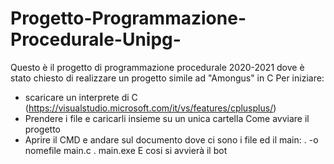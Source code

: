 # Progetto-Programmazione-Procedurale-Unipg-
Questo è il progetto di programmazione procedurale 2020-2021 dove è stato chiesto di realizzare un progetto simile ad "Amongus" in C
Per iniziare:
- scaricare un interprete di C (https://visualstudio.microsoft.com/it/vs/features/cplusplus/)
- Prendere i file e caricarli insieme su un unica cartella
Come avviare il progetto
- Aprire il CMD e andare sul documento dove ci sono i file ed il main:
      . -o nomefile main.c
      . main.exe
  E cosi si avvierà il bot

  
